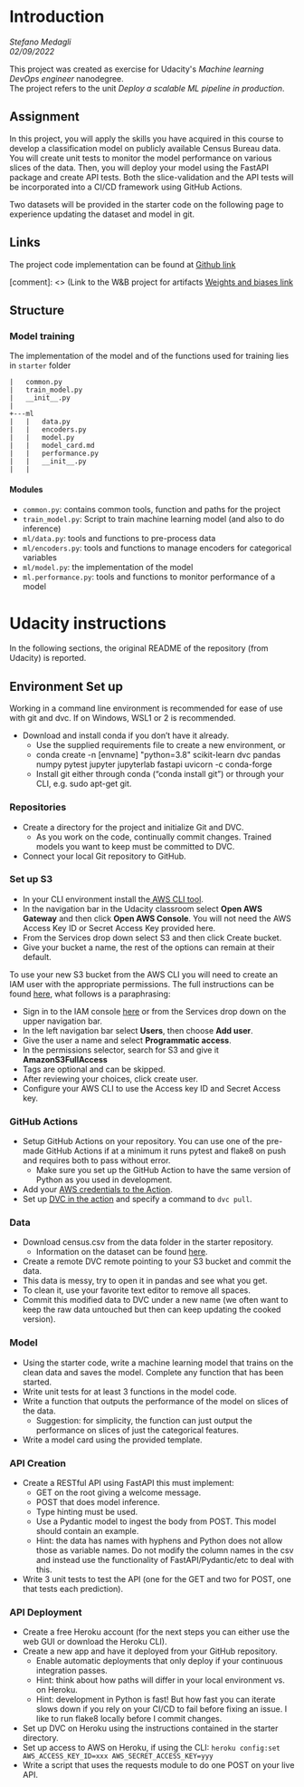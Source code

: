 # Introduction
_Stefano Medagli_  
_02/09/2022_

This project was created as exercise for Udacity's _Machine learning DevOps engineer_ nanodegree.  
The project refers to the unit _Deploy a scalable ML pipeline in production_.

## Assignment
In this project, you will apply the skills you have acquired in this course to develop a classification model 
on publicly available Census Bureau data. 
You will create unit tests to monitor the model performance on various slices of the data.
Then, you will deploy your model using the FastAPI package and create API tests.
Both the slice-validation and the API tests will be incorporated into a CI/CD framework using GitHub Actions.

Two datasets will be provided in the starter code on the following page to experience updating the dataset and model 
in git.

## Links
The project code implementation can be found at 
[Github link](https://github.com/smedagli/ml_prod.git)

[comment]: <> (Link to the W&B project for artifacts 
[Weights and biases link](https://wandb.ai/smedagli/nyc_airbnb/overview)

## Structure
### Model training
The implementation of the model and of the functions used for training lies in `starter` folder

```commandline
|   common.py
|   train_model.py
|   __init__.py
|
+---ml
|   |   data.py
|   |   encoders.py
|   |   model.py
|   |   model_card.md
|   |   performance.py
|   |   __init__.py
|   |
```

#### Modules
* `common.py`:
contains common tools, function and paths for the project
* `train_model.py`:
Script to train machine learning model (and also to do inference)
* `ml/data.py`:
tools and functions to pre-process data
* `ml/encoders.py`:
tools and functions to manage encoders for categorical variables
* `ml/model.py`:
the implementation of the model
* `ml.performance.py`:
tools and functions to monitor performance of a model

# Udacity instructions
In the following sections, the original README of the repository (from Udacity) is reported.


## Environment Set up
Working in a command line environment is recommended for ease of use with git and dvc. 
If on Windows, WSL1 or 2 is recommended.

* Download and install conda if you don’t have it already.
    * Use the supplied requirements file to create a new environment, or
    * conda create -n [envname] "python=3.8" scikit-learn dvc pandas numpy pytest jupyter jupyterlab fastapi uvicorn -c conda-forge
    * Install git either through conda (“conda install git”) or through your CLI, e.g. sudo apt-get git.

### Repositories

* Create a directory for the project and initialize Git and DVC.
   * As you work on the code, continually commit changes. Trained models you want to keep must be committed to DVC.
* Connect your local Git repository to GitHub.

### Set up S3

* In your CLI environment install the<a href="https://docs.aws.amazon.com/cli/latest/userguide/cli-chap-install.html" target="_blank"> AWS CLI tool</a>.
* In the navigation bar in the Udacity classroom select **Open AWS Gateway** and then click **Open AWS Console**. You will not need the AWS Access Key ID or Secret Access Key provided here.
* From the Services drop down select S3 and then click Create bucket.
* Give your bucket a name, the rest of the options can remain at their default.

To use your new S3 bucket from the AWS CLI you will need to create an IAM user with the appropriate permissions. The full instructions can be found <a href="https://docs.aws.amazon.com/IAM/latest/UserGuide/id_users_create.html#id_users_create_console" target="_blank">here</a>, what follows is a paraphrasing:

* Sign in to the IAM console <a href="https://console.aws.amazon.com/iam/" target="_blank">here</a> or from the Services drop down on the upper navigation bar.
* In the left navigation bar select **Users**, then choose **Add user**.
* Give the user a name and select **Programmatic access**.
* In the permissions selector, search for S3 and give it **AmazonS3FullAccess**
* Tags are optional and can be skipped.
* After reviewing your choices, click create user. 
* Configure your AWS CLI to use the Access key ID and Secret Access key.

### GitHub Actions

* Setup GitHub Actions on your repository. You can use one of the pre-made GitHub Actions if at a minimum it runs pytest and flake8 on push and requires both to pass without error.
   * Make sure you set up the GitHub Action to have the same version of Python as you used in development.
* Add your <a href="https://github.com/marketplace/actions/configure-aws-credentials-action-for-github-actions" target="_blank">AWS credentials to the Action</a>.
* Set up <a href="https://github.com/iterative/setup-dvc" target="_blank">DVC in the action</a> and specify a command to `dvc pull`.

### Data

* Download census.csv from the data folder in the starter repository.
   * Information on the dataset can be found <a href="https://archive.ics.uci.edu/ml/datasets/census+income" target="_blank">here</a>.
* Create a remote DVC remote pointing to your S3 bucket and commit the data.
* This data is messy, try to open it in pandas and see what you get.
* To clean it, use your favorite text editor to remove all spaces.
* Commit this modified data to DVC under a new name (we often want to keep the raw data untouched but then can keep updating the cooked version).

### Model

* Using the starter code, write a machine learning model that trains on the clean data and saves the model. Complete any function that has been started.
* Write unit tests for at least 3 functions in the model code.
* Write a function that outputs the performance of the model on slices of the data.
   * Suggestion: for simplicity, the function can just output the performance on slices of just the categorical features.
* Write a model card using the provided template.

### API Creation

* Create a RESTful API using FastAPI this must implement:
   * GET on the root giving a welcome message.
   * POST that does model inference.
   * Type hinting must be used.
   * Use a Pydantic model to ingest the body from POST. This model should contain an example.
    * Hint: the data has names with hyphens and Python does not allow those as variable names. Do not modify the column names in the csv and instead use the functionality of FastAPI/Pydantic/etc to deal with this.
* Write 3 unit tests to test the API (one for the GET and two for POST, one that tests each prediction).

### API Deployment

* Create a free Heroku account (for the next steps you can either use the web GUI or download the Heroku CLI).
* Create a new app and have it deployed from your GitHub repository.
   * Enable automatic deployments that only deploy if your continuous integration passes.
   * Hint: think about how paths will differ in your local environment vs. on Heroku.
   * Hint: development in Python is fast! But how fast you can iterate slows down if you rely on your CI/CD to fail before fixing an issue. I like to run flake8 locally before I commit changes.
* Set up DVC on Heroku using the instructions contained in the starter directory.
* Set up access to AWS on Heroku, if using the CLI: `heroku config:set AWS_ACCESS_KEY_ID=xxx AWS_SECRET_ACCESS_KEY=yyy`
* Write a script that uses the requests module to do one POST on your live API.

